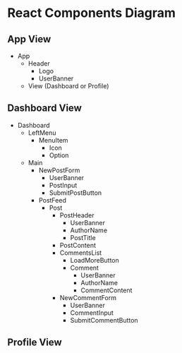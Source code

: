 # React Components Diagram

## App View
* App
    * Header
        * Logo
        * UserBanner
    * View (Dashboard or Profile)

## Dashboard View
* Dashboard
    * LeftMenu
        * MenuItem
            * Icon
            * Option
    * Main
        * NewPostForm
            * UserBanner
            * PostInput
            * SubmitPostButton
        * PostFeed
            * Post
                * PostHeader
                    * UserBanner
                    * AuthorName
                    * PostTitle
                * PostContent
                * CommentsList
                    * LoadMoreButton
                    * Comment
                        * UserBanner
                        * AuthorName
                        * CommentContent
                * NewCommentForm
                    * UserBanner
                    * CommentInput
                    * SubmitCommentButton

## Profile View